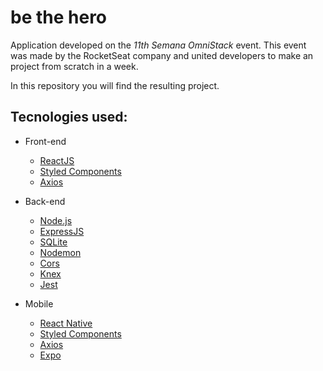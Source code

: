 # be the hero

Application developed on the *11th Semana OmniStack* event.
This event was made by the RocketSeat company and united developers to make an project from scratch in a week.

In this repository you will find the resulting project.


## Tecnologies used:

* Front-end
   - [ReactJS](https://pt-br.reactjs.org/docs/getting-started.html)
   - [Styled Components](https://styled-components.com/)
   - [Axios](https://github.com/axios/axios)
   
* Back-end
   - [Node.js](https://nodejs.dev/)
   - [ExpressJS](https://expressjs.com/pt-br)
   - [SQLite](https://www.sqlite.org/index.html)
   - [Nodemon](https://www.npmjs.com/package/nodemon)
   - [Cors](https://github.com/expressjs/cors)
   - [Knex](http://knexjs.org/)
   - [Jest](https://jestjs.io/)
   
 * Mobile
   - [React Native](https://reactnative.dev/)
   - [Styled Components](https://styled-components.com/)
   - [Axios](https://github.com/axios/axios)
   - [Expo](https://expo.io/)
